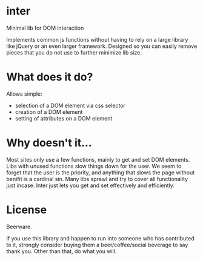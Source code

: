 inter
===========

Minimal lib for DOM interaction

Implements common js functions without having to rely on a large library like jQuery or an even larger framework.
Designed so you can easily remove pieces that you do not use to further minimize lib size.

What does it do?
================
Allows simple:
* selection of a DOM element via css selector
* creation of a DOM element
* setting of attributes on a DOM element

Why doesn't it...
=================
Most sites only use a few functions, mainly to get and set DOM elements. Libs with unused functions slow things down for the user. We seem to forget that the user is the priority, and anything that slows the page without benifit is a cardinal sin. Many libs sprawl and try to cover all functionality just incase.  Inter just lets you get and set effectively and efficiently.

License
=======

Beerware.

If you use this library and happen to run into someone who has contributed to it, strongly consider buying them a beer/coffee/social beverage to say thank you.  Other than that, do what you will.
